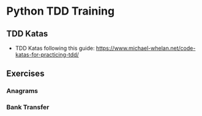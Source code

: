 # Python TDD Training

## TDD Katas
- TDD Katas following this guide: https://www.michael-whelan.net/code-katas-for-practicing-tdd/

## Exercises

### Anagrams
### Bank Transfer
